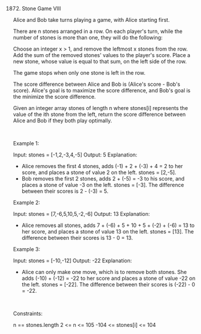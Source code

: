 1872. Stone Game VIII

Alice and Bob take turns playing a game, with Alice starting first.

There are n stones arranged in a row. On each player's turn, while the number of stones is more than one, they will do the following:

Choose an integer x > 1, and remove the leftmost x stones from the row.
Add the sum of the removed stones' values to the player's score.
Place a new stone, whose value is equal to that sum, on the left side of the row.

The game stops when only one stone is left in the row.

The score difference between Alice and Bob is (Alice's score - Bob's score). Alice's goal is to maximize the score difference, and Bob's goal is the minimize the score difference.

Given an integer array stones of length n where stones[i] represents the value of the ith stone from the left, return the score difference between Alice and Bob if they both play optimally.

 

Example 1:

Input: stones = [-1,2,-3,4,-5]
Output: 5
Explanation:
- Alice removes the first 4 stones, adds (-1) + 2 + (-3) + 4 = 2 to her score, and places a stone of
  value 2 on the left. stones = [2,-5].
- Bob removes the first 2 stones, adds 2 + (-5) = -3 to his score, and places a stone of value -3 on
  the left. stones = [-3].
The difference between their scores is 2 - (-3) = 5.


Example 2:

Input: stones = [7,-6,5,10,5,-2,-6]
Output: 13
Explanation:
- Alice removes all stones, adds 7 + (-6) + 5 + 10 + 5 + (-2) + (-6) = 13 to her score, and places a
  stone of value 13 on the left. stones = [13].
The difference between their scores is 13 - 0 = 13.


Example 3:

Input: stones = [-10,-12]
Output: -22
Explanation:
- Alice can only make one move, which is to remove both stones. She adds (-10) + (-12) = -22 to her
  score and places a stone of value -22 on the left. stones = [-22].
The difference between their scores is (-22) - 0 = -22.


 

Constraints:

n == stones.length
2 <= n <= 105
-104 <= stones[i] <= 104